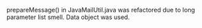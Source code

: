 prepareMessage() in JavaMailUtil.java was refactored due to long parameter list smell.
Data object was used.
